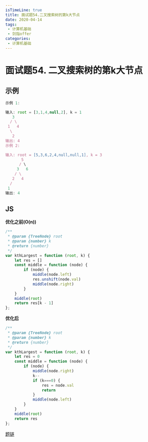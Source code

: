 ```yaml
---
isTimeLine: true
title: 面试题54.二叉搜索树的第k大节点
date: 2020-04-14
tags:
 - 计算机基础
 - 剑指offer
categories:
 - 计算机基础
---
```

# 面试题54. 二叉搜索树的第k大节点
## 示例
```js
示例 1:

输入: root = [3,1,4,null,2], k = 1
   3
  / \
 1   4
  \
   2
输出: 4
示例 2:

输入: root = [5,3,6,2,4,null,null,1], k = 3
       5
      / \
     3   6
    / \
   2   4
  /
 1
输出: 4
```

## JS
**优化之前(O(n))**
```js
/**
 * @param {TreeNode} root
 * @param {number} k
 * @return {number}
 */
var kthLargest = function (root, k) {
    let res = []
    const middle = function (node) {
        if (node) {
            middle(node.left)
            res.unshift(node.val)
            middle(node.right)
        }
    }
    middle(root)
    return res[k - 1]
};
```

**优化后**
```js
/**
 * @param {TreeNode} root
 * @param {number} k
 * @return {number}
 */
var kthLargest = function (root, k) {
    let res = 0
    const middle = function (node) {
        if (node) {
            middle(node.right)
            k--
            if (k===0) {
                res = node.val
                return
            }
            middle(node.left)
        }
    }
    middle(root)
    return res
};
```

[题链](https://leetcode-cn.com/problems/er-cha-sou-suo-shu-de-di-kda-jie-dian-lcof/)

